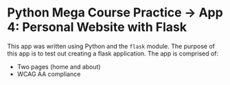 # Python Mega Course Practice -> App 4: Personal Website with Flask

This app was written using Python and the `flask` module. The purpose of this app is to test out creating a flask application. The app is comprised of:

- Two pages (home and about)
- WCAG AA compliance
